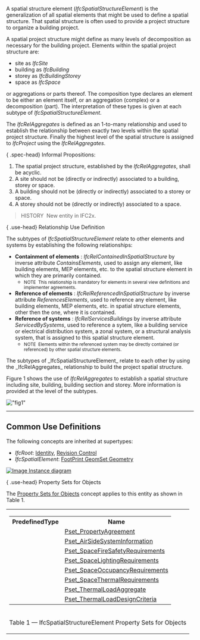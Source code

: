 A spatial structure element (_IfcSpatialStructureElement_) is the generalization of all spatial elements that might be used to define a spatial structure. That spatial structure is often used to provide a project structure to organize a building project.

A spatial project structure might define as many levels of decomposition as necessary for the building project. Elements within the spatial project structure are:

* site as _IfcSite_
* building as _IfcBuilding_
* storey as _IfcBuildingStorey_
* space as _IfcSpace_

or aggregations or parts thereof. The composition type declares an element to be either an element itself, or an aggregation (complex) or a decomposition (part). The interpretation of these types is given at each subtype of _IfcSpatialStructureElement_.

The _IfcRelAggregates_ is defined as an 1-to-many relationship and used to establish the relationship between exactly two levels within the spatial project structure. Finally the highest level of the spatial structure is assigned to _IfcProject_ using the _IfcRelAggregates_.

{ .spec-head}
Informal Propositions:

1. The spatial project structure, established by the _IfcRelAggregates_, shall be acyclic.
2. A site should not be (directly or indirectly) associated to a building, storey or space.
3. A building should not be (directly or indirectly) associated to a storey or space.
4. A storey should not be (directly or indirectly) associated to a space.

> HISTORY&nbsp; New entity in IFC2x.

{ .use-head}
Relationship Use Definition

The subtypes of _IfcSpatialStructureElement_ relate to other elements and systems by establishing the following relationships:

<ul>
<li><b>Containment of elements</b> :
<em>IfcRelContainedInSpatialStructure</em> by inverse attribute
<em>ContainsElements</em>, used to assign any element, like
building elements, MEP elements, etc. to the spatial structure
element in which they are primarily contained.
<ul>
<li style="list-style-type=none"><small>NOTE&nbsp; This relationship is
mandatory for elements in several view definitions and
implementer agreements.</small></li>
</ul>
</li>
<li><b>Reference of elements</b> :
<em>IfcRelReferencedInSpatialStructure</em> by inverse attribute
<em>ReferencesElements</em>, used to reference any element, like
building elements, MEP elements, etc. in spatial structure
elements, other then the one, where it is contained.</li>
<li><b>Reference of systems</b> : <em>IfcRelServicesBuildings</em>
by inverse attribute <em>ServicedBySystems</em>, used to reference
a sytem, like a building service or electrical distribution
system, a zonal system, or a structural analysis system, that is
assigned to this spatial structure element.
<ul>
<li style="list-style-type=none"><small>NOTE&nbsp; Elements within the
referenced system may be directly contained (or referenced) by
other spatial structure elements.</small></li>
</ul>
</li>
</ul>
The subtypes of _IfcSpatialStructureElement_ relate to each other by using the _IfcRelAggregates_ relationship to build the project spatial structure.

Figure 1 shows the use of _IfcRelAggregates_ to establish a spatial structure including site, building, building section and storey. More information is provided at the level of the subtypes.

!["fig1"](../../../figures/IfcSpatialStructureElement-SpatialStructure.png "Figure 1 &mdash; Spatial structure element composition")

___
## Common Use Definitions
The following concepts are inherited at supertypes:

* _IfcRoot_: [Identity](../../templates/identity.htm), [Revision Control](../../templates/revision-control.htm)
* _IfcSpatialElement_: [FootPrint GeomSet Geometry](../../templates/footprint-geomset-geometry.htm)

[![Image](../../../img/diagram.png)&nbsp;Instance diagram](../../../annex/annex-d/common-use-definitions/ifcspatialstructureelement.htm)

{ .use-head}
Property Sets for Objects

The [Property Sets for Objects](../../templates/property-sets-for-objects.htm) concept applies to this entity as shown in Table 1.

<table>
<tr><td>
<table class="gridtable">
<tr><th><b>PredefinedType</b></th><th><b>Name</b></th></tr>
<tr><td>&nbsp;</td><td><a href="../../psd/ifcsharedfacilitieselements/Pset_PropertyAgreement.xml">Pset_PropertyAgreement</a></td></tr>
<tr><td>&nbsp;</td><td><a href="../../psd/ifcsharedbldgserviceelements/Pset_AirSideSystemInformation.xml">Pset_AirSideSystemInformation</a></td></tr>
<tr><td>&nbsp;</td><td><a href="../../psd/ifcproductextension/Pset_SpaceFireSafetyRequirements.xml">Pset_SpaceFireSafetyRequirements</a></td></tr>
<tr><td>&nbsp;</td><td><a href="../../psd/ifcproductextension/Pset_SpaceLightingRequirements.xml">Pset_SpaceLightingRequirements</a></td></tr>
<tr><td>&nbsp;</td><td><a href="../../psd/ifcproductextension/Pset_SpaceOccupancyRequirements.xml">Pset_SpaceOccupancyRequirements</a></td></tr>
<tr><td>&nbsp;</td><td><a href="../../psd/ifcproductextension/Pset_SpaceThermalRequirements.xml">Pset_SpaceThermalRequirements</a></td></tr>
<tr><td>&nbsp;</td><td><a href="../../psd/ifcsharedbldgserviceelements/Pset_ThermalLoadAggregate.xml">Pset_ThermalLoadAggregate</a></td></tr>
<tr><td>&nbsp;</td><td><a href="../../psd/ifcsharedbldgserviceelements/Pset_ThermalLoadDesignCriteria.xml">Pset_ThermalLoadDesignCriteria</a></td></tr>
</table>
</td></tr>
<tr><td><p class="table">Table 1 &mdash; IfcSpatialStructureElement Property Sets for Objects</p></td></tr></table>
